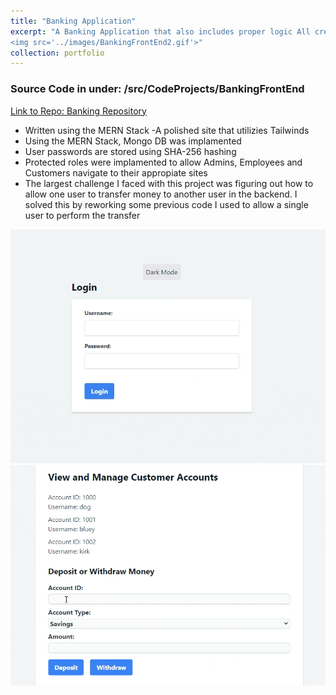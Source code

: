 ```yaml
---
title: "Banking Application"
excerpt: "A Banking Application that also includes proper logic All created inside the MERN Stack<br/><img src='../images/BankingFrontEnd.gif'>
<img src='../images/BankingFrontEnd2.gif'>"
collection: portfolio
---
```

### Source Code in under: /src/CodeProjects/BankingFrontEnd
[Link to Repo: Banking Repository](https://github.com/BoyWonder64/GroupProject3750-Hangman)


- Written using the MERN Stack 
-A polished site that utilizies Tailwinds
- Using the MERN Stack, Mongo DB was implamented
- User passwords are stored using SHA-256 hashing
- Protected roles were implamented to allow Admins, Employees and Customers navigate to their appropiate sites
- The largest challenge I faced with this project was figuring out how to allow one user to transfer money to another user in the backend. I solved this by reworking some previous code I used to allow a single user to perform the transfer

![Image of banking](../images/BankingFrontEnd.gif)
![Second Image of hangman](../images/BankingFrontEnd2.gif)
